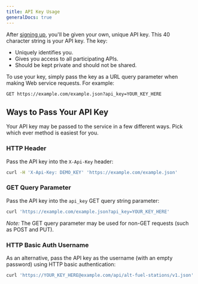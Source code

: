 ```yaml
---
title: API Key Usage
generalDocs: true
---
```


After [signing up](/signup/), you'll be given your own, unique API key. This 40 character string is your API key. The key:

- Uniquely identifies you.
- Gives you access to all participating APIs.
- Should be kept private and should not be shared.

To use your key, simply pass the key as a URL query parameter when making Web service requests. For example:

```
GET https://example.com/example.json?api_key=YOUR_KEY_HERE
```

## Ways to Pass Your API Key

Your API key may be passed to the service in a few different ways. Pick which ever method is easiest for you.

### HTTP Header

Pass the API key into the `X-Api-Key` header:

```sh
curl -H 'X-Api-Key: DEMO_KEY' 'https://example.com/example.json'
```

### GET Query Parameter

Pass the API key into the `api_key` GET query string parameter:

```sh
curl 'https://example.com/example.json?api_key=YOUR_KEY_HERE'
```

*Note:* The GET query parameter may be used for non-GET requests (such as POST and PUT).

### HTTP Basic Auth Username

As an alternative, pass the API key as the username (with an empty password) using HTTP basic authentication:

```sh
curl 'https://YOUR_KEY_HERE@example.com/api/alt-fuel-stations/v1.json'
```
